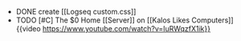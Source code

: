 - DONE create [[Logseq custom.css]]
- TODO [#C] The $0 Home [[Server]] on [[Kalos Likes Computers]]
  {{video https://www.youtube.com/watch?v=IuRWqzfX1ik}}